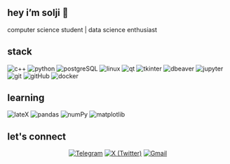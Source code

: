 ## hey i’m solji 👋 
computer science student | data science enthusiast

## stack
![c++](https://img.shields.io/badge/-C++-00599C?style=flat&logo=c%2B%2B&logoColor=white)
![python](https://img.shields.io/badge/-Python-3776AB?style=flat&logo=python&logoColor=white)
![postgreSQL](https://img.shields.io/badge/-PostgreSQL-336791?style=flat&logo=postgresql&logoColor=white)
![linux](https://img.shields.io/badge/-Linux-FCC624?style=flat&logo=linux&logoColor=black)
![qt](https://img.shields.io/badge/-QT-41CD52?style=flat&logo=qt&logoColor=white)
![tkinter](https://img.shields.io/badge/-Tkinter-3776AB?style=flat&logo=python&logoColor=white)
![dbeaver](https://img.shields.io/badge/-DBeaver-372923?style=flat&logo=dbeaver&logoColor=white)
![jupyter](https://img.shields.io/badge/-Jupyter-F37626?style=flat&logo=jupyter&logoColor=white)
![git](https://img.shields.io/badge/-Git-F05032?style=flat&logo=git&logoColor=white)
![gitHub](https://img.shields.io/badge/-GitHub-181717?style=flat&logo=github&logoColor=white)
![docker](https://img.shields.io/badge/-Docker-2496ED?style=flat&logo=docker&logoColor=white)

## learning
![lateX](https://img.shields.io/badge/-LaTeX-008080?style=flat&logo=latex&logoColor=white)
![pandas](https://img.shields.io/badge/-Pandas-150458?style=flat&logo=pandas&logoColor=white)
![numPy](https://img.shields.io/badge/-NumPy-013243?style=flat&logo=numpy&logoColor=white)
![matplotlib](https://img.shields.io/badge/-Matplotlib-11557C?style=flat&logo=python&logoColor=white)


## let's connect  
<p align="center">
  <a href="https://t.me/anoncilllo" target="_blank"><img src="https://img.shields.io/badge/-@anoncilllo-2CA5E0?style=for-the-badge&logo=telegram&logoColor=white" alt="Telegram"/></a>
  <a href="https://x.com/ssoooljii" target="_blank"><img src="https://img.shields.io/badge/-@ssoooljii-000000?style=for-the-badge&logo=x&logoColor=white" alt="X (Twitter)"/></a>
  <a href="mailto:soljicharon@gmail.com" target="_blank"><img src="https://img.shields.io/badge/-soljicharon@gmail.com-D14836?style=for-the-badge&logo=gmail&logoColor=white" alt="Gmail"/></a>
</p>
